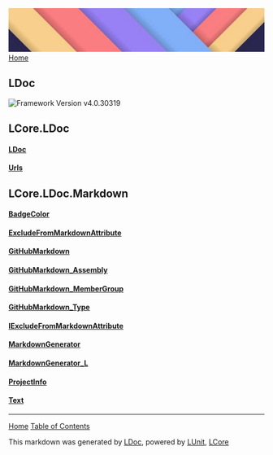![](Content/LDoc-banner-small.png "")
[Home](../README.md)

## LDoc
![Framework Version v4.0.30319](http://b.repl.ca/v1/Framework-Version%20v4.0.30319-blue.png "")


LCore.LDoc
------

#### [LDoc](docs/LDoc.md)

#### [Urls](docs/Urls.md)

LCore.LDoc.Markdown
------

#### [BadgeColor](docs/BadgeColor.md)

#### [ExcludeFromMarkdownAttribute](docs/ExcludeFromMarkdownAttribute.md)

#### [GitHubMarkdown](docs/GitHubMarkdown.md)

#### [GitHubMarkdown_Assembly](docs/GitHubMarkdown_Assembly.md)

#### [GitHubMarkdown_MemberGroup](docs/GitHubMarkdown_MemberGroup.md)

#### [GitHubMarkdown_Type](docs/GitHubMarkdown_Type.md)

#### [IExcludeFromMarkdownAttribute](docs/IExcludeFromMarkdownAttribute.md)

#### [MarkdownGenerator](docs/MarkdownGenerator.md)

#### [MarkdownGenerator_L](docs/MarkdownGenerator_L.md)

#### [ProjectInfo](docs/ProjectInfo.md)

#### [Text](docs/Text.md)



---

[Home](../README.md) [Table of Contents](../TableOfContents.md)

This markdown was generated by [LDoc](https://github.com/CodeSingularity/LDoc), powered by [LUnit](https://github.com/CodeSingularity/LUnit), [LCore](https://github.com/CodeSingularity/LCore)

